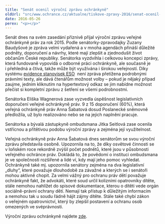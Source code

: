 ```yaml
---
title: "Senát ocenil výroční zprávu ochránkyně"
oldUrl: "src/www.ochrance.cz/aktualne/tiskove-zpravy-2016/senat-ocenil-vyrocni-zpravu-ochrankyne"
date: 2016-05-26
perex: "<p></p>"
---
```


<!-- imported from the old website -->

<p>Senát dnes na svém zasedání příznivě přijal výroční zprávu veřejné ochránkyně práv za rok 2015. Podle senátorky-zpravodajky Zuzany Baudyšové je zpráva velmi vydařená a v mnoha agendách přináší důležité podněty, doporučení a návrhy, které mají zlepšit a zjednodušit život občanům České republiky. Senátorka vyzdvihla i celkovou koncepci zprávy, která fundovaně vypovídá o odborné práci ochránkyně, ale současně je i přehledná a čtivá, takže může být využívána i širokou veřejností. Díky systému <a title="Otevření do nového okna" href="http://eso.ochrance.cz/Vyhledavani/Search" target="_blank">evidence stanovisek ESO</a> <img alt="" src="https://www.ochrance.cz/typo3/ext/od_linkdesc/icons/external.gif" class="od_linkdesc_icon_external" /> není zpráva přetížena podrobnými právními texty, ale dává čtenářům možnost volby – pokud je nějaký případ zaujme, jedním kliknutím na hypertextový odkaz se jim nabídne možnost přečíst si kompletní zprávu z šetření se všemi podrobnostmi.</p><p>Senátorka Eliška Wagnerová zase vyzvedla úspěšnost legislativních doporučení veřejné ochránkyně práv. 9 z 15 doporučení (60%), která veřejná ochránkyně práv Anna Šabatová dosud Poslanecké sněmovně předložila, už bylo realizováno nebo se na jejich naplnění pracuje. </p><p>Senátorka a bývalá zástupkyně ombudsmana Jitka Seitlová zase ocenila vstřícnou a přítětivou podobu výroční zprávy a zejména její využitelnost.</p> <p>Veřejná ochránkyně práv Anna Šabatová dnes senátorům se svou výroční zprávu představila osobně. Upozornila na to, že díky osvětové činnosti se v loňském roce rekordně zvýšil počet podnětů, které jsou v působnosti veřejného ochránce práv. Dokládá to, že povědomí o instituci ombudsmana je ve společnosti rozšířené a lidé ví, kdy mají jeho pomoc vyhledat. Ochránkyně také mj. upozornila senátory zejména na dva legislativní „dluhy“, které považuje dlouhodobě za závažné a kterých se i senátoři mohou aktivně chopit. Za velmi vážný pro ochranu práv dětí považuje ochránkyně fakt, že advokáti, které soud určil kolizními opatrovníky dítěte, stále nemohou nahlížet do spisové dokumentace, kterou o dítěti vede orgán sociálně-právní ochrany dětí. Nemají tak přístup k důležitým informacím a nemohou tak u soudu řádně hájit zájmy dítěte. Stále také chybí zákon o veřejném opatrovnictví, který by zlepšil postavení a ochranu osob omezených ve svéprávnosti.</p> <p>Výroční zprávu ochránkyně najdete <a href="https://www.ochrance.cz/zpravy-o-cinnosti/zpravy-pro-poslaneckou-snemovnu/">zde</a>.</p>
